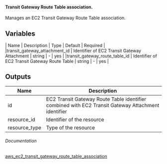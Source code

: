 ####  Transit Gateway Route Table association.


Manages an EC2 Transit Gateway Route Table association.



## Variables

| Name | Description | Type | Default | Required |
|transit_gateway_attachment_id | Identifier of EC2 Transit Gateway Attachment | string | - | yes |
|transit_gateway_route_table_id | Identifier of EC2 Transit Gateway Route Table | string | - | yes |


## Outputs

| Name | Description |
|------|-------------|
|id | EC2 Transit Gateway Route Table identifier combined with EC2 Transit Gateway Attachment identifier |
|resource_id | Identifier of the resource |
|resource_type | Type of the resource |


###### Documentation
[aws_ec2_transit_gateway_route_table_association](https://www.terraform.io/docs/providers/aws/r/ec2_transit_gateway_route_table_association.html)
